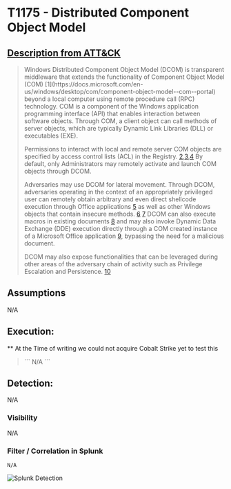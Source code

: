 # T1175 - Distributed Component Object Model
## [Description from ATT&CK](https://attack.mitre.org/wiki/Technique/T1175)
<blockquote>
Windows Distributed Component Object Model (DCOM) is transparent middleware that extends the functionality of Component Object Model (COM) [1](https://docs.microsoft.com/en-us/windows/desktop/com/component-object-model--com--portal) beyond a local computer using remote procedure call (RPC) technology. COM is a component of the Windows application programming interface (API) that enables interaction between software objects. Through COM, a client object can call methods of server objects, which are typically Dynamic Link Libraries (DLL) or executables (EXE).

Permissions to interact with local and remote server COM objects are specified by access control lists (ACL) in the Registry. [2](https://docs.microsoft.com/en-us/windows/desktop/com/dcom-security-enhancements-in-windows-xp-service-pack-2-and-windows-server-2003-service-pack-1),[3](https://docs.microsoft.com/en-us/windows/desktop/com/setting-processwide-security-through-the-registry),[4](https://docs.microsoft.com/en-us/windows/desktop/com/registry-values-for-machine-wide-security) By default, only Administrators may remotely activate and launch COM objects through DCOM.

Adversaries may use DCOM for lateral movement. Through DCOM, adversaries operating in the context of an appropriately privileged user can remotely obtain arbitrary and even direct shellcode execution through Office applications [5](https://enigma0x3.net/2017/11/16/lateral-movement-using-outlooks-createobject-method-and-dotnettojscript/) as well as other Windows objects that contain insecure methods. [6](https://enigma0x3.net/2017/01/05/lateral-movement-using-the-mmc20-application-com-object/) [7](https://enigma0x3.net/2017/01/23/lateral-movement-via-dcom-round-2/) DCOM can also execute macros in existing documents [8](https://enigma0x3.net/2017/09/11/lateral-movement-using-excel-application-and-dcom/) and may also invoke Dynamic Data Exchange (DDE) execution directly through a COM created instance of a Microsoft Office application [9](https://www.cybereason.com/blog/leveraging-excel-dde-for-lateral-movement-via-dcom), bypassing the need for a malicious document.

DCOM may also expose functionalities that can be leveraged during other areas of the adversary chain of activity such as Privilege Escalation and Persistence. [10](https://googleprojectzero.blogspot.com/2018/04/windows-exploitation-tricks-exploiting.html)
</blockquote>

## Assumptions
N/A 

## Execution:
** At the Time of writing we could not acquire Cobalt Strike yet to test this 

<blockquote>
```
 N/A
```
</blockquote>

 

## Detection:
N/A

### Visibility
N/A

### Filter / Correlation in Splunk
 

```
N/A
```

![Splunk Detection](https://github.com/avaplex/dpi911/blob/master/images/T1175.JPG)
